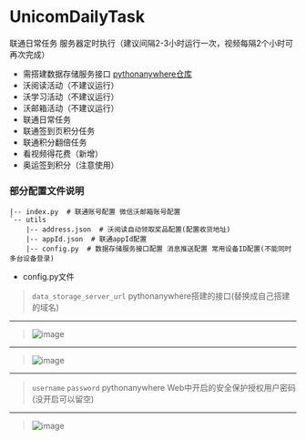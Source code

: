 # UnicomDailyTask
联通日常任务 服务器定时执行（建议间隔2-3小时运行一次，视频每隔2个小时可再次完成）
+ 需搭建数据存储服务接口 [pythonanywhere仓库](https://github.com/rhming/pythonanywhere)
+ 沃阅读活动（不建议运行）
+ 沃学习活动（不建议运行）
+ 沃邮箱活动（不建议运行）
+ 联通日常任务
+ 联通签到页积分任务
+ 联通积分翻倍任务
+ 看视频得花费（新增）
+ 奥运签到积分（注意使用）

### 部分配置文件说明
```
|-- index.py  # 联通账号配置 微信沃邮箱账号配置
`-- utils
    |-- address.json  # 沃阅读自动领取奖品配置(配置收货地址)
    |-- appId.json  # 联通appId配置
    |-- config.py  # 数据存储服务接口配置 消息推送配置 常用设备ID配置(不能同时多台设备登录)
```
+ config.py文件
> `data_storage_server_url` pythonanywhere搭建的接口(替换成自己搭建的域名)
--- ---
> ![image](https://user-images.githubusercontent.com/49028484/133171069-60857c48-8277-4b57-8972-847c5aec1cd5.png)
--- ---
> ![image](https://user-images.githubusercontent.com/49028484/133170462-293d2800-172c-47c5-b5c5-21d0f0c98c2c.png)
--- ---
> `username` `password` pythonanywhere Web中开启的安全保护授权用户密码(没开启可以留空)
--- ---
> ![image](https://user-images.githubusercontent.com/49028484/133170503-f8ec2681-e7db-4de7-9246-142a541397dd.png)


